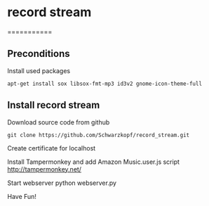 # record stream
===========

## Preconditions

Install used packages

    apt-get install sox libsox-fmt-mp3 id3v2 gnome-icon-theme-full 


## Install record stream
Download source code from github
    
    git clone https://github.com/Schwarzkopf/record_stream.git

Create certificate for localhost
  
Install Tampermonkey and add Amazon Music.user.js script
  http://tampermonkey.net/
  
Start webserver
  python webserver.py
  
Have Fun!
